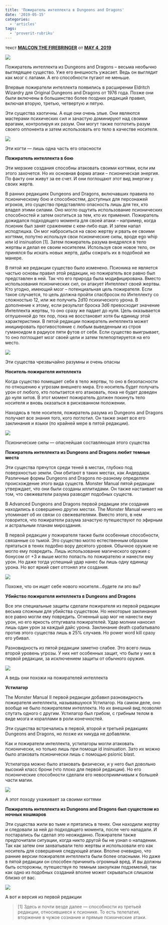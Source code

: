 ```yaml
---
title: 'Пожиратель интеллекта в Dungeons and Dragons'
date: '2019-05-15'
categories:
  - 'articles'
tags:
  - 'proverit-rubriku'
---
```


текст **[MALCON THE FIREBRINGER](https://vk.com/away.php?to=https://oldschoolroleplaying.com/author/malcon-the-firebringer/&cc_key=)** от **[MAY 4, 2019](https://vk.com/away.php?to=https%3A%2F%2Foldschoolroleplaying.com%2Fthe-intellect-devourer-in-dungeons-and-dragons%2F&cc_key=)**

![](https://pp.userapi.com/c849236/v849236540/186601/slDtjF8WWR8.jpg)

Пожиратель интеллекта из Dungeons and Dragons – весьма необычно выглядящее существо. Уже его внешность ужасает. Ведь он выглядит как мозг с лапами. А его способности пугают не меньше.

Впервые пожиратели интеллекта появились в расширении Eldritch Wizardry для Original Dungeons and Dragons от 1976 года. Позже они были включены в большинство более поздних редакций правил, включая вторую, третью, четвертую и пятую.

Эти существа хаотичны. А еще они очень злые. Они являются мастерами психических сил и зачастую доминируют над своими врагами, контролируя их разум. Они могут также поглотить разум своего оппонента и затем использовать его тело в качестве носителя.

![](https://pp.userapi.com/c849236/v849236540/18660b/F6IQbBbkukQ.jpg)

Эти когти — лишь одна часть его опасности

**Пожиратель интеллекта в бою**

Эти мерзкие создания способны атаковать своими когтями, если им этого захочется. Но их основная форма атаки – псионическая энергия. По факту они живут за ее счет. И они поглощают этот вид энергии у своих жертв.

В ранних редакциях Dungeons and Dragons, включавших правила по псионическому бою и способностям, доступных для персонажей игроков, это существо представляло опасность лишь для тех, кто владел этими силами. Оно могло ощутить использование псионических способностей и затем охотиться за тем, кто их применил. Пожиратель дожидался подходящего момента для своей атаки – например, когда псионик был занят сражением с кем-либо еще. И затем напал исподтишка. Он мог наброситься на свою жертву и рвать ее своими когтями, попутно используя свои псионические силы, вроде ego whip или id insinuation \[1\]. Затем пожиратель разума внедрялся в тело жертвы и делал ее своим носителем. Используя свое новое тело, он принялся бы искать новых жертв, дабы сожрать их в подобной же манере.

В пятой же редакции существо было изменено. Псионика не является частью основы правил этой редакции, но пожиратель все равно был представлен в ней. Так что его природа была модифицирована. Вместо использования псионических сил, он атакует Интеллект своей жертвы. Кто угодно, имеющий мозг – потенциальная цель пожирателя. Если такое случается, то цель должна пройти спасбросок по Интеллекту со сложностью 12, или же получить 2d10 психического урона. В дополнение к этому, если результат броска 3d6 превосходит значение Интеллекта жертвы, то оно сразу же падает до нуля. Цель оказывается оглушенной до тех пор, пока не восстановит хотя бы единицу этой характеристики. В пятой редакции пожиратель интеллекта может инициировать противостояние с любым выведенным из строя гуманоидом в радиусе пяти футов от себя. Если существо выигрывает, то оно поглощает мозг своей цели и затем телепортируется на его место.

![](https://pp.userapi.com/c849236/v849236540/186612/sJBbiVpJbRk.jpg)

Эти существа чрезвычайно разумны и очень опасны

**Носитель пожирателя интеллекта**

Когда существо помещает себя в тело жертвы, то оно в безопасности по отношению к угрозам внешнего мира. Его носитель будет получать урон от любого, кто попытается его атаковать, пока не будет доведен до нуля хитов. В этот момент пожиратель должен покинуть тело носителя и вновь оказаться в рискованном положении.

Находясь в теле носителя, пожиратель разума из Dungeons and Dragons получает все знания того, кого поглотил. Он также знает все его заклинания и языки (по крайней мере в пятой редакции).

![](https://pp.userapi.com/c849236/v849236540/186619/IGNjTLYipdk.jpg)

Псионические силы — опаснейшая составляющая этого существа

**Пожиратель интеллекта из Dungeons and Dragons любит темные места**

Эти существа прячутся среди теней в местах, глубоко под поверхностью земли. Они обитают в таких местах, как Андердарк. Различные формы Dungeons and Dragons по-разному определяли происхождение этого вида существ. Monster Manual пятой редакции утверждает, что они были созданы иллитидами. Он также настаивает на том, что свежеватели разума разводят подобных существ.

В Advanced Dungeons and Dragons первой редакции эти создания находились в совершенно других местах. The Monster Manual ничего не упоминает об их связи со свежевателями. Вместо этого, в нем говорится, что пожиратели разума зачастую путешествуют по эфирным и астральным планам мироздания.

В первой редакции у пожирателя также были особенные способности, связанные со тьмой. Это существо могло естественным образом прятаться в тенях подобно вору десятого уровня. Обычное оружие не могло ему повредить. Лишь использование магического оружия с бонусом от +3 и выше могло попасть по пожирателю и нанести ему урон. Но даже тогда успешный удар нанес бы лишь одну единицу урона. Но вот яркий свет отгонял эти создания.

![](https://pp.userapi.com/c849236/v849236540/186620/S6Y3FU34muo.jpg)

Похоже, что он ищет себе нового носителя…будете ли это вы?

**Убийство пожирателя интеллекта в Dungeons and Dragons**

Все эти специальные защиты сделали пожирателя из первой редакции весьма сложным для убийства существом. Но некоторые заклинания все равно могли ему повредить. Огненный шар мог не нанести ему урон, но его яркость отпугивала пожирателей. Удар молнии наносил лишь один урон за каждый дайс урона. Заклинание death срабатывало против этого существа лишь в 25% случаев. Но power word kill сразу его убивал.

Разновидность из пятой редакции заметно слабее. Это всего лишь второй уровень угрозы. У них нет особенных защит, что были у них в первой редакции, за исключением защиты от обычного оружия.

![](https://pp.userapi.com/c849236/v849236540/186627/gPt__T1iWrU.jpg)

А ведь они похожи на пожирателей интеллекта

**Устилагор**

The Monster Manual II первой редакции добавил разновидность пожирателя интеллекта, называвшуюся Устилагор. На самом деле, оно вообще не было пожирателем интеллекта. Но их внешний вид позволял спутать одного с другим. Устилагор был грибом, с грибным телом в виде мозга и кораллами в роли конечностей.

Эти существа встречались в первой, второй и третьей редакциях Dungeons and Dragons, но позже их никуда не добавляли.

Как и пожиратели интеллекта, устилагоры могли атаковать псионически, но только лишь при помощи id insinuation. Зато их можно было атаковать псионически лишь с помощью psionic blast.

Устилагора можно было атаковать физически, и у него был довольно высокий класс брони (что плохо для первой редакции). Но его псионические способности сделали его невосприимчивым к большей части магии.

![](https://pp.userapi.com/c849236/v849236540/18662e/ZA2AImLULJU.jpg)

А этот походу ухаживает за своими когтями

**Пожиратель интеллекта из Dungeons and Dragons был существом из ночных кошмаров**

Эти существа жили во тьме и прятались в тенях. Они находили жертву и следовали за ней до подходящего момента, после чего нападали. И постарались бы сделал это неожиданно. Пожиратели также предпочитали ситуации, когда никто другой бы не узнал о нападении. Так как затем они захватывали тело жертвы и использовали его как носитель для совершения следующей атаки. Вполне очевидно, что ранние версии пожирателя интеллекта были более опасными. Но даже в пятой редакции он способен причинить огромный вред. И вы должны быть осторожны, путешествуя по темным закоулкам подземелий, так как одно из подобных созданий вполне может скрываться слишком близко от вас.

![](https://pp.userapi.com/c849236/v849236540/186635/Tha9ArguYaU.jpg)

А вот и версия из первой редакции

> \[1\] Здесь и почти везде далее — способности из третьей редакции, относившиеся к псионике. То есть телепатия, вторжение в чужое сознание и прямые психические атаки.
